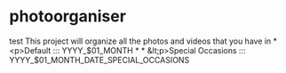 # photoorganiser
test
This project will organize all the photos and videos that you have in * &lt;p>Default ::: YYYY_$01_MONTH    *    * &lt;p>Special Occasions ::: YYYY_$01_MONTH_DATE_SPECIAL_OCCASIONS
